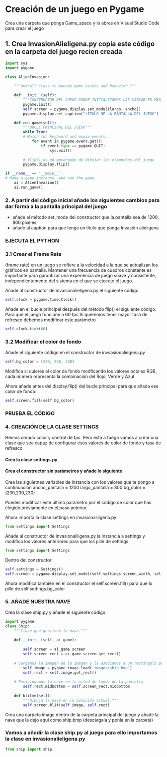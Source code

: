 # Creación de un juego en Pygame

Crea una carpeta que ponga Game_space y lo abres en Visual Studio Code para crear el juego

## 1. Crea InvasionAlieligena.py copia este código en la carpeta del juego recien creada

```python
import sys
import pygame

class AlienInvasion:
    
    """Overall class to manage game assets and behavior."""

    def __init__(self):
        """CONSTRUCTOR DEL JUEGO DONDE INICIALIZAMOS LAS VARIABLES MÁS IMPORTANTES."""
        pygame.init()
        self.screen = pygame.display.set_mode((largo, ancho))
        pygame.display.set_caption("tÍTULO DE LA PANTALLA DEL JUEGO")

    def run_game(self):
        """BUCLE PRINCIPAL DEL JUEGO"""
        while True:
        # Watch for keyboard and mouse events.
            for event in pygame.event.get():
                if event.type == pygame.QUIT:
                    sys.exit()
                    
        # flip() es eñ emcargadp de dibujar los elementos del juego 
        pygame.display.flip()

if __name__ == '__main__':
# Make a game instance, and run the game.
    ai = AlienInvasion()
    ai.run_game()
```

### 2. A partir del código inicial añade los siguientes cambios para dar forma a la pantalla principal del juego

* añade al método set_mode del constructor que la pantalla sea de 1200, 800 píxeles
* añade al caption para que tenga un título que ponga Invasión alieligena

### EJECUTA EL PYTHON

### 3.1 Crear el Frame Rate
 (frame rate) en un juego se refiere a la velocidad a la que se actualizan los gráficos en pantalla. Mantener una frecuencia de cuadros constante es importante para garantizar una experiencia de juego suave y consistente, independientemente del sistema en el que se ejecute el juego.

Añade al constructor de invasionalieligena.py el siguiente código
 ``` python
self.clock = pygame.time.Clock()
```

Añade en el bucle principal después del método flip() el siguiente código. Para que el juego funcione a 60 fps 
Si queremos tener mayor tasa de refresco debemos modificar este parámetro
```python
self.clock.tick(60)
```

### 3.2 Modificar el color de fondo

Añade el siguiente código en el constructor de invsasionaliegena.py
```python
self.bg_color = (230, 230, 230)
```

Modifica si quieres el color de fondo modficando los valores octales RGB, cada número representa la combinación del Rojo, Verde y Azul

Ahora añade antes del display.flip() del bucle principal para que añada ese color de fondo:

```python
self.screen.fill(self.bg_color)
```

### PRUEBA EL CÓDIGO

### 4. CREACIÓN DE LA CLASE SETTINGS

Hemos creado color y control de fps. Pero está a fuego vamos a crear una clase que sea capaz de configurar esos valores de color de fondo y tasa de refresco

#### Crea la clase settings.py

#### Crea el constructor sin parámetros y añade lo siguiente

Crea las siguietnes variables de instancia con los valores que te pongo a continuación
ancho_pantalla = 1200
largo_pantalla = 800
bg_color = (230,230,230)

Puedes modificar este último parámetro por el código de color que has elegido previamente en el paso anterior.

Ahora importa la clase settings en invasionaliligena.py 

```python
from settings import Settings
```

Añade al constructor de invasionaliligena.py la instancia a settings y modifica los valores anteriores para que los pille de settings

```python
from settings import Settings
```
Dentro del constructor

```python
self.settings = Settings()
self.screen = pygame.display.set_mode((self.settings.screen_width, self.settings.screen_height))
```
Ahora modifica también en el constructor el self.screen.fill() para que lo pille de self.settings.bg_color

### 5. AÑADE NUESTRA NAVE

Crea la clase ship.py y añade el siguiente código

```python
import pygame
class Ship:
    """Clase que gestiona la nave."""
    
    def __init__(self, ai_game):
    
        self.screen = ai_game.screen
        self.screen_rect = ai_game.screen.get_rect()
    
    # Cargamos la imagen de la imagen y la asociamos a un rectángulo para que sea más fácil gestionar
        self.image = pygame.image.load('images/ship.bmp')
        self.rect = self.image.get_rect()
        
    # Posicionamos la nave en la mitad de fondo de la pantalla
        self.rect.midbottom = self.screen_rect.midbottom
    
    def blitme(self):
        """Dibuja la nave en la posición actual."""
        self.screen.blit(self.image, self.rect)
```

Crea una carpeta image dentro de la carpeta principal del juego y añade la nave que la dejo aquí como ship.bmp (descárgala y ponla en la carpeta)

### Vamos a añadir la clase ship.py al juego para ello importamos la clase en invasionalieligena.py

```python
from ship import ship
```






